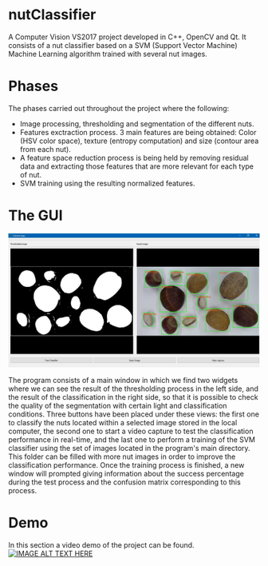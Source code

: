 # nutClassifier #

A Computer Vision VS2017 project developed in C++, OpenCV and Qt. It consists of a nut classifier based on a SVM (Support Vector Machine) Machine Learning algorithm trained with several nut images.

# Phases #
The phases carried out throughout the project where the following:
- Image processing, thresholding and segmentation of the different nuts.
- Features exctraction process. 3 main features are being obtained: Color (HSV color space), texture (entropy computation) and size (contour area from each nut).
- A feature space reduction process is being held by removing residual data and extracting those features that are more relevant for each type of nut.
- SVM training using the resulting normalized features.

# The GUI #
![alt text](https://github.com/alvarobasi/nutClassifier/blob/master/classifier_image.png)

The program consists of a main window in which we find two widgets where we can see the result of the thresholding process in the left side, and the result of the classification in the right side, so that it is possible to check the quality of the segmentation with certain light and classification conditions. Three buttons have been placed under these views: the first one to classify the nuts located within a selected image stored in the local computer, the second one to start a video capture to test the classification performance in real-time, and the last one to perform a training of the SVM classifier using the set of images located in the program's main directory. This folder can be filled with more nut images in order to improve the classification performance. Once the training process is finished, a new window will prompted giving information about the success percentage during the test process and the confusion matrix corresponding to this process.

# Demo #
In this section a video demo of the project can be found.
[![IMAGE ALT TEXT HERE](https://img.youtube.com/vi/LyU9x2qVVVE/0.jpg)](https://youtu.be/LyU9x2qVVVE)
